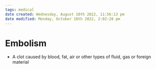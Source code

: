 ```yaml
---
tags: medical
date created: Wednesday, August 10th 2022, 11:56:13 pm
date modified: Monday, October 10th 2022, 2:02:28 pm
---
```


# Embolism
- A clot caused by blood, fat, air or other types of fluid, gas or foreign material



